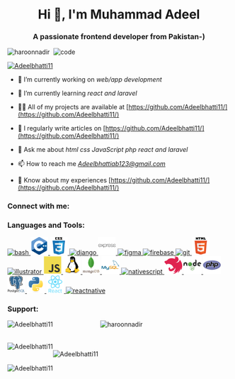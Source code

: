 <h1 align="center">Hi 👋, I'm Muhammad Adeel</h1>
<h3 align="center">A passionate frontend developer from Pakistan-)</h3>
<img align="right" alt="code" width="400" src="https://media.giphy.com/media/UcK7JalnjCz0k/giphy.gif?cid=790b7611fliwwwdgmdssnb0zfyxhfbd2izdagqgs0qct4c7p&ep=v1_gifs_search&rid=giphy.gif&ct=g"
<p align="left"> <img src="https://komarev.com/ghpvc/?username=haroonnadir&label=Profile%20views&color=0e75b6&style=flat" alt="haroonnadir" /> </p>

<p align="left"> <a href="https://github.com/ryo-ma/github-profile-trophy"><img src="https://github-profile-trophy.vercel.app/?username=Adeelbhatti11" alt="Adeelbhatti11" /></a> </p>

- 🔭 I’m currently working on *web/app development*

- 🌱 I’m currently learning *react and laravel*

- 👨‍💻 All of my projects are available at [https://github.com/Adeelbhatti11/](https://github.com/Adeelbhatti11/)

- 📝 I regularly write articles on [https://github.com/Adeelbhatti11/](https://github.com/Adeelbhatti11/)

- 💬 Ask me about *html css JavaScript php react and laravel*

- 📫 How to reach me *Adeelbhattiab123@gmail.com*

- 📄 Know about my experiences [https://github.com/Adeelbhatti11/](https://github.com/Adeelbhatti11/)

<h3 align="left">Connect with me:</h3>
<p align="left">
</p>

<h3 align="left">Languages and Tools:</h3>
<p align="left"> <a href="https://www.gnu.org/software/bash/" target="_blank" rel="noreferrer"> <img src="https://www.vectorlogo.zone/logos/gnu_bash/gnu_bash-icon.svg" alt="bash" width="40" height="40"/> </a> <a href="https://www.w3schools.com/cpp/" target="_blank" rel="noreferrer"> <img src="https://raw.githubusercontent.com/devicons/devicon/master/icons/cplusplus/cplusplus-original.svg" alt="cplusplus" width="40" height="40"/> </a> <a href="https://www.w3schools.com/css/" target="_blank" rel="noreferrer"> <img src="https://raw.githubusercontent.com/devicons/devicon/master/icons/css3/css3-original-wordmark.svg" alt="css3" width="40" height="40"/> </a> <a href="https://www.djangoproject.com/" target="_blank" rel="noreferrer"> <img src="https://cdn.worldvectorlogo.com/logos/django.svg" alt="django" width="40" height="40"/> </a> <a href="https://expressjs.com" target="_blank" rel="noreferrer"> <img src="https://raw.githubusercontent.com/devicons/devicon/master/icons/express/express-original-wordmark.svg" alt="express" width="40" height="40"/> </a> <a href="https://www.figma.com/" target="_blank" rel="noreferrer"> <img src="https://www.vectorlogo.zone/logos/figma/figma-icon.svg" alt="figma" width="40" height="40"/> </a> <a href="https://firebase.google.com/" target="_blank" rel="noreferrer"> <img src="https://www.vectorlogo.zone/logos/firebase/firebase-icon.svg" alt="firebase" width="40" height="40"/> </a> <a href="https://git-scm.com/" target="_blank" rel="noreferrer"> <img src="https://www.vectorlogo.zone/logos/git-scm/git-scm-icon.svg" alt="git" width="40" height="40"/> </a> <a href="https://www.w3.org/html/" target="_blank" rel="noreferrer"> <img src="https://raw.githubusercontent.com/devicons/devicon/master/icons/html5/html5-original-wordmark.svg" alt="html5" width="40" height="40"/> </a> <a href="https://www.adobe.com/in/products/illustrator.html" target="_blank" rel="noreferrer"> <img src="https://www.vectorlogo.zone/logos/adobe_illustrator/adobe_illustrator-icon.svg" alt="illustrator" width="40" height="40"/> </a> <a href="https://developer.mozilla.org/en-US/docs/Web/JavaScript" target="_blank" rel="noreferrer"> <img src="https://raw.githubusercontent.com/devicons/devicon/master/icons/javascript/javascript-original.svg" alt="javascript" width="40" height="40"/> </a> <a href="https://www.linux.org/" target="_blank" rel="noreferrer"> <img src="https://raw.githubusercontent.com/devicons/devicon/master/icons/linux/linux-original.svg" alt="linux" width="40" height="40"/> </a> <a href="https://www.mongodb.com/" target="_blank" rel="noreferrer"> <img src="https://raw.githubusercontent.com/devicons/devicon/master/icons/mongodb/mongodb-original-wordmark.svg" alt="mongodb" width="40" height="40"/> </a> <a href="https://www.mysql.com/" target="_blank" rel="noreferrer"> <img src="https://raw.githubusercontent.com/devicons/devicon/master/icons/mysql/mysql-original-wordmark.svg" alt="mysql" width="40" height="40"/> </a> <a href="https://nativescript.org/" target="_blank" rel="noreferrer"> <img src="https://raw.githubusercontent.com/detain/svg-logos/780f25886640cef088af994181646db2f6b1a3f8/svg/nativescript.svg" alt="nativescript" width="40" height="40"/> </a> <a href="https://nestjs.com/" target="_blank" rel="noreferrer"> <img src="https://raw.githubusercontent.com/devicons/devicon/master/icons/nestjs/nestjs-plain.svg" alt="nestjs" width="40" height="40"/> </a> <a href="https://nodejs.org" target="_blank" rel="noreferrer"> <img src="https://raw.githubusercontent.com/devicons/devicon/master/icons/nodejs/nodejs-original-wordmark.svg" alt="nodejs" width="40" height="40"/> </a> <a href="https://www.php.net" target="_blank" rel="noreferrer"> <img src="https://raw.githubusercontent.com/devicons/devicon/master/icons/php/php-original.svg" alt="php" width="40" height="40"/> </a> <a href="https://www.postgresql.org" target="_blank" rel="noreferrer"> <img src="https://raw.githubusercontent.com/devicons/devicon/master/icons/postgresql/postgresql-original-wordmark.svg" alt="postgresql" width="40" height="40"/> </a> <a href="https://www.python.org" target="_blank" rel="noreferrer"> <img src="https://raw.githubusercontent.com/devicons/devicon/master/icons/python/python-original.svg" alt="python" width="40" height="40"/> </a> <a href="https://reactjs.org/" target="_blank" rel="noreferrer"> <img src="https://raw.githubusercontent.com/devicons/devicon/master/icons/react/react-original-wordmark.svg" alt="react" width="40" height="40"/> </a> <a href="https://reactnative.dev/" target="_blank" rel="noreferrer"> <img src="https://reactnative.dev/img/header_logo.svg" alt="reactnative" width="40" height="40"/> </a> </p>

<h3 align="left">Support:</h3>
<p><a href="https://www.buymeacoffee.com/Adeelbhatti11"> <img align="left" src="https://cdn.buymeacoffee.com/buttons/v2/default-yellow.png" height="50" width="210" alt="Adeelbhatti11" /></a><a href="https://ko-fi.com/Adeelbhatti11"> <img align="left" src="https://cdn.ko-fi.com/cdn/kofi3.png?v=3" height="50" width="210" alt="haroonnadir" /></a></p><br><br>

<p><img align="left" src="https://github-readme-stats.vercel.app/api/top-langs?username=Adeelbhatti11&show_icons=true&locale=en&layout=compact" alt="Adeelbhatti11" /></p>

<p>&nbsp;<img align="center" src="https://github-readme-stats.vercel.app/api?username=Adeelbhatti11r&show_icons=true&locale=en" alt="Adeelbhatti11" /></p>

<p><img align="center" src="https://github-readme-streak-stats.herokuapp.com/?user=Adeelbhatti11&" alt="Adeelbhatti11" /></p>
